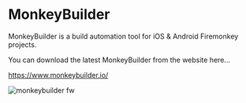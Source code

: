 # MonkeyBuilder
MonkeyBuilder is a build automation tool for iOS & Android Firemonkey projects.

You can download the latest MonkeyBuilder from the website here...

https://www.monkeybuilder.io/

![monkeybuilder fw](https://user-images.githubusercontent.com/1161351/99694487-672d3e00-2a84-11eb-9b8f-271a64f52ef4.png)
